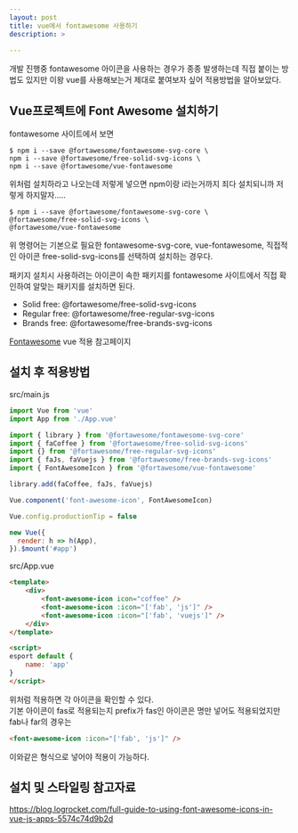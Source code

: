 ```yaml
---
layout: post
title: vue에서 fontawesome 사용하기
description: >
    
---
```


개발 진행중 fontawesome 아이콘을 사용하는 경우가 종종 발생하는데 직접 붙이는 방법도 있지만 이왕 vue를 사용해보는거 제대로 붙여보자 싶어 적용방법을 알아보았다.

## Vue프로젝트에 Font Awesome 설치하기
fontawesome 사이트에서 보면   
~~~
$ npm i --save @fortawesome/fontawesome-svg-core \
npm i --save @fortawesome/free-solid-svg-icons \  
npm i --save @fortawesome/vue-fontawesome   
~~~
위처럼 설치하라고 나오는데 저렇게 넣으면 npm이랑 i라는거까지 죄다 설치되니까 저렇게 하지말자.....

~~~
$ npm i --save @fortawesome/fontawesome-svg-core \ 
@fortawesome/free-solid-svg-icons \
@fortawesome/vue-fontawesome  
~~~

위 명령어는 기본으로 필요한 fontawesome-svg-core, vue-fontawesome, 직접적인 아이콘 free-solid-svg-icons를 선택하여 설치하는 경우다. 

패키지 설치시 사용하려는 아이콘이 속한 패키지를 fontawesome 사이트에서 직접 확인하여 알맞는 패키지를 설치하면 된다.

- Solid free: @fortawesome/free-solid-svg-icons
- Regular free: @fortawesome/free-regular-svg-icons
- Brands free: @fortawesome/free-brands-svg-icons

[Fontawesome](https://fontawesome.com/how-to-use/on-the-web/using-with/vuejs) vue 적용 참고페이지  


## 설치 후 적용방법

src/main.js
~~~ javascript
import Vue from 'vue'
import App from './App.vue'

import { library } from '@fortawesome/fontawesome-svg-core'
import { faCoffee } from '@fortawesome/free-solid-svg-icons'
import {} from '@fortawesome/free-regular-svg-icons'
import { faJs, faVuejs } from '@fortawesome/free-brands-svg-icons'
import { FontAwesomeIcon } from '@fortawesome/vue-fontawesome'

library.add(faCoffee, faJs, faVuejs)

Vue.component('font-awesome-icon', FontAwesomeIcon)

Vue.config.productionTip = false

new Vue({
  render: h => h(App),
}).$mount('#app')
~~~
src/App.vue
~~~ html
<template>
    <div>
        <font-awesome-icon icon="coffee" />
        <font-awesome-icon :icon="['fab', 'js']" />
        <font-awesome-icon :icon="['fab', 'vuejs']" />
    </div>
</template>

<script>
esport default {
    name: 'app'
}
</script>
~~~

위처럼 적용하면 각 아이콘을 확인할 수 있다.   
기본 아이콘이 fas로 적용되는지 prefix가 fas인 아이콘은 명만 넣어도 적용되었지만 fab나 far의 경우는 
~~~html
<font-awesome-icon :icon="['fab', 'js']" />
~~~
이와같은 형식으로 넣어야 적용이 가능하다.



## 설치 및 스타일링 참고자료
https://blog.logrocket.com/full-guide-to-using-font-awesome-icons-in-vue-js-apps-5574c74d9b2d

